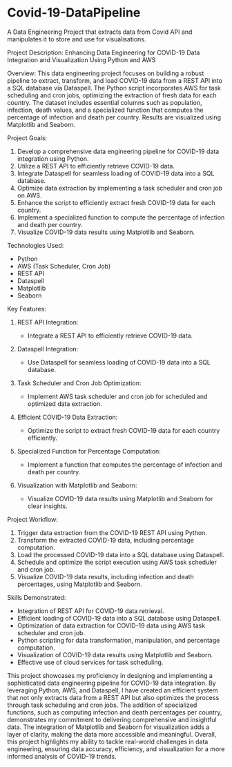 # Covid-19-DataPipeline
A Data Engineering Project that extracts data from Covid API and manipulates it to store and use for visualisations.

Project Description: Enhancing Data Engineering for COVID-19 Data Integration and Visualization Using Python and AWS

Overview:
This data engineering project focuses on building a robust pipeline to extract, transform, and load COVID-19 data from a REST API into a SQL database via Dataspell. The Python script incorporates AWS for task scheduling and cron jobs, optimizing the extraction of fresh data for each country. The dataset includes essential columns such as population, infection, death values, and a specialized function that computes the percentage of infection and death per country. Results are visualized using Matplotlib and Seaborn.

Project Goals:
1. Develop a comprehensive data engineering pipeline for COVID-19 data integration using Python.
2. Utilize a REST API to efficiently retrieve COVID-19 data.
3. Integrate Dataspell for seamless loading of COVID-19 data into a SQL database.
4. Optimize data extraction by implementing a task scheduler and cron job on AWS.
5. Enhance the script to efficiently extract fresh COVID-19 data for each country.
6. Implement a specialized function to compute the percentage of infection and death per country.
7. Visualize COVID-19 data results using Matplotlib and Seaborn.

Technologies Used:
- Python
- AWS (Task Scheduler, Cron Job)
- REST API
- Dataspell
- Matplotlib
- Seaborn

Key Features:
1. REST API Integration:
   - Integrate a REST API to efficiently retrieve COVID-19 data.

2. Dataspell Integration:
   - Use Dataspell for seamless loading of COVID-19 data into a SQL database.

3. Task Scheduler and Cron Job Optimization:
   - Implement AWS task scheduler and cron job for scheduled and optimized data extraction.

4. Efficient COVID-19 Data Extraction:
   - Optimize the script to extract fresh COVID-19 data for each country efficiently.

5. Specialized Function for Percentage Computation:
   - Implement a function that computes the percentage of infection and death per country.

6. Visualization with Matplotlib and Seaborn:
   - Visualize COVID-19 data results using Matplotlib and Seaborn for clear insights.

Project Workflow:
1. Trigger data extraction from the COVID-19 REST API using Python.
2. Transform the extracted COVID-19 data, including percentage computation.
3. Load the processed COVID-19 data into a SQL database using Dataspell.
4. Schedule and optimize the script execution using AWS task scheduler and cron job.
5. Visualize COVID-19 data results, including infection and death percentages, using Matplotlib and Seaborn.

Skills Demonstrated:
- Integration of REST API for COVID-19 data retrieval.
- Efficient loading of COVID-19 data into a SQL database using Dataspell.
- Optimization of data extraction for COVID-19 data using AWS task scheduler and cron job.
- Python scripting for data transformation, manipulation, and percentage computation.
- Visualization of COVID-19 data results using Matplotlib and Seaborn.
- Effective use of cloud services for task scheduling.

This project showcases my proficiency in designing and implementing a sophisticated data engineering pipeline for COVID-19 data integration. By leveraging Python, AWS, and Dataspell, I have created an efficient system that not only extracts data from a REST API but also optimizes the process through task scheduling and cron jobs. The addition of specialized functions, such as computing infection and death percentages per country, demonstrates my commitment to delivering comprehensive and insightful data. The integration of Matplotlib and Seaborn for visualization adds a layer of clarity, making the data more accessible and meaningful. Overall, this project highlights my ability to tackle real-world challenges in data engineering, ensuring data accuracy, efficiency, and visualization for a more informed analysis of COVID-19 trends.
